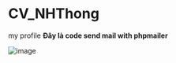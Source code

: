 # CV_NHThong
my profile
**Đây là code send mail with phpmailer**

![image](https://user-images.githubusercontent.com/54241594/63704383-23359400-c855-11e9-9f4a-f085713bd114.png)
